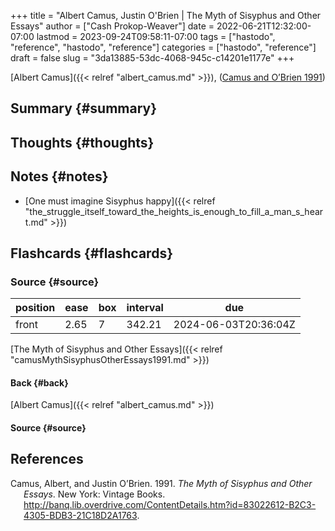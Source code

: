 +++
title = "Albert Camus, Justin O'Brien | The Myth of Sisyphus and Other Essays"
author = ["Cash Prokop-Weaver"]
date = 2022-06-21T12:32:00-07:00
lastmod = 2023-09-24T09:58:11-07:00
tags = ["hastodo", "reference", "hastodo", "reference"]
categories = ["hastodo", "reference"]
draft = false
slug = "3da13885-53dc-4068-945c-c14201e1177e"
+++

[Albert Camus]({{< relref "albert_camus.md" >}}), (<a href="#citeproc_bib_item_1">Camus and O’Brien 1991</a>)


## Summary {#summary}


## Thoughts {#thoughts}


## Notes {#notes}

-   [One must imagine Sisyphus happy]({{< relref "the_struggle_itself_toward_the_heights_is_enough_to_fill_a_man_s_heart.md" >}})


## Flashcards {#flashcards}


### Source {#source}

| position | ease | box | interval | due                  |
|----------|------|-----|----------|----------------------|
| front    | 2.65 | 7   | 342.21   | 2024-06-03T20:36:04Z |

[The Myth of Sisyphus and Other Essays]({{< relref "camusMythSisyphusOtherEssays1991.md" >}})


#### Back {#back}

[Albert Camus]({{< relref "albert_camus.md" >}})


#### Source {#source}

## References

<style>.csl-entry{text-indent: -1.5em; margin-left: 1.5em;}</style><div class="csl-bib-body">
  <div class="csl-entry"><a id="citeproc_bib_item_1"></a>Camus, Albert, and Justin O’Brien. 1991. <i>The Myth of Sisyphus and Other Essays</i>. New York: Vintage Books. <a href="http://banq.lib.overdrive.com/ContentDetails.htm?id=83022612-B2C3-4305-BDB3-21C18D2A1763">http://banq.lib.overdrive.com/ContentDetails.htm?id=83022612-B2C3-4305-BDB3-21C18D2A1763</a>.</div>
</div>
